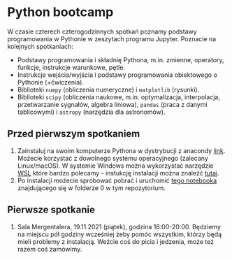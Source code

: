 # Python bootcamp

W czasie czterech czterogodzinnych spotkań poznamy podstawy programowania w Pythonie w zeszytach programu Jupyter. Poznacie na kolejnych spotkaniach:
* Podstawy programowania i składnię Pythona, m.in. zmienne, operatory, funkcje, instrukcje warunkowe, pętle.
* Instrukcje wejścia/wyjścia i podstawy programowania obiektowego o Pythonie (+ćwiczenia).
* Biblioteki `numpy` (obliczenia numeryczne) i `matplotlib` (rysunki).
* Biblioteki `scipy` (obliczenia naukowe, m.in. optymalizacja, interpolacja, przetwarzanie sygnałów, algebra liniowa), `pandas` (praca z danymi tablicowymi) i `astropy` (narzędzia dla astronomów).

## Przed pierwszym spotkaniem

1. Zainstaluj na swoim komputerze Pythona w dystrybucji z anacondy [link](https://docs.anaconda.com/anaconda/install/). Możecie korzystać z dowolnego systemu operacyjnego (zalecany Linux/macOS). W systemie Windows można wykorzystać narzędzie [WSL](https://docs.microsoft.com/en-us/windows/wsl/about) które bardzo polecamy - instukcję instalacji można znaleźć [tutaj](https://github.com/RozanskiT/python-bootcamp/blob/main/0/01a_instrukcja_WSL.ipynb).
2. Po instalacji możecie spróbować pobrać i uruchomić [tego notebooka](https://github.com/RozanskiT/python-bootcamp/blob/main/0/01-hello-world.ipynb) znajdującego się w folderze 0 w tym repozytorium.

## Pierwsze spotkanie

1. Sala Mergentalera, 19.11.2021 (piątek), godzina 16:00-20:00. Będziemy na miejscu pół godziny wcześniej żeby pomóc wszystkim, którzy będą mieli problemy z instalacją. Weźcie coś do picia i jedzenia, może też razem coś zamówimy.
